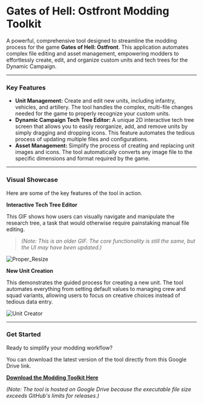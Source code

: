 # Gates of Hell: Ostfront Modding Toolkit

A powerful, comprehensive tool designed to streamline the modding process for the game **Gates of Hell: Ostfront**. This application automates complex file editing and asset management, empowering modders to effortlessly create, edit, and organize custom units and tech trees for the Dynamic Campaign.

---

### Key Features

* **Unit Management:** Create and edit new units, including infantry, vehicles, and artillery. The tool handles the complex, multi-file changes needed for the game to properly recognize your custom units.
* **Dynamic Campaign Tech Tree Editor:** A unique 2D interactive tech tree screen that allows you to easily reorganize, add, and remove units by simply dragging and dropping icons. This feature automates the tedious process of updating multiple files and configurations.
* **Asset Management:** Simplify the process of creating and replacing unit images and icons. The tool automatically converts any image file to the specific dimensions and format required by the game.

---

### Visual Showcase

Here are some of the key features of the tool in action.

**Interactive Tech Tree Editor**

This GIF shows how users can visually navigate and manipulate the research tree, a task that would otherwise require painstaking manual file editing.

> *(Note: This is an older GIF. The core functionality is still the same, but the UI may have been updated.)*

![Proper_Resize](https://github.com/user-attachments/assets/0f0c2108-ee34-443d-a0e8-d485e5f861e0)

**New Unit Creation**

This demonstrates the guided process for creating a new unit. The tool automates everything from setting default values to managing crew and squad variants, allowing users to focus on creative choices instead of tedious data entry.

![Unit Creator](https://github.com/user-attachments/assets/1fc00cef-4f79-4d49-ab0b-d0566d4a2c74)

---

### Get Started

Ready to simplify your modding workflow?

You can download the latest version of the tool directly from this Google Drive link.

**[Download the Modding Toolkit Here](https://drive.google.com/file/d/1wwN6evuZmofa8uT8678YUXJ63qHDFdpo/view?usp=sharing)**

*(Note: The tool is hosted on Google Drive because the executable file size exceeds GitHub's limits for releases.)*
